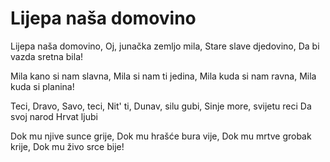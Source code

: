 # Lijepa naša domovino

Lijepa naša domovino,
Oj, junačka zemljo mila,
Stare slave djedovino,
Da bi vazda sretna bila!

Mila kano si nam slavna,
Mila si nam ti jedina,
Mila kuda si nam ravna,
Mila kuda si planina!

Teci, Dravo, Savo, teci,
Nit' ti, Dunav, silu gubi,
Sinje more, svijetu reci
Da svoj narod Hrvat ljubi

Dok mu njive sunce grije,
Dok mu hrašće bura vije,
Dok mu mrtve grobak krije,
Dok mu živo srce bije!
